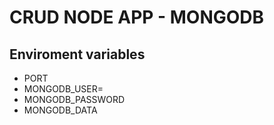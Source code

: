# CRUD NODE APP - MONGODB

## Enviroment variables
* PORT
* MONGODB_USER=
* MONGODB_PASSWORD
* MONGODB_DATA